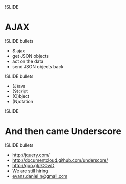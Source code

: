!SLIDE
# AJAX #

!SLIDE bullets
* $.ajax 
* get JSON objects
* act on the data
* send JSON objects back

!SLIDE bullets
* (J)ava
* (S)cript
* (O)bject
* (N)otation

!SLIDE
# And then came Underscore #


!SLIDE bullets
* http://jquery.com/
* http://documentcloud.github.com/underscore/
* http://goo.gl/rCOwD
* We are still hiring
* evans.daniel.n@gmail.com